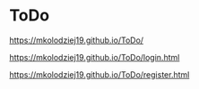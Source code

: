 # ToDo
https://mkolodziej19.github.io/ToDo/

https://mkolodziej19.github.io/ToDo/login.html

https://mkolodziej19.github.io/ToDo/register.html
